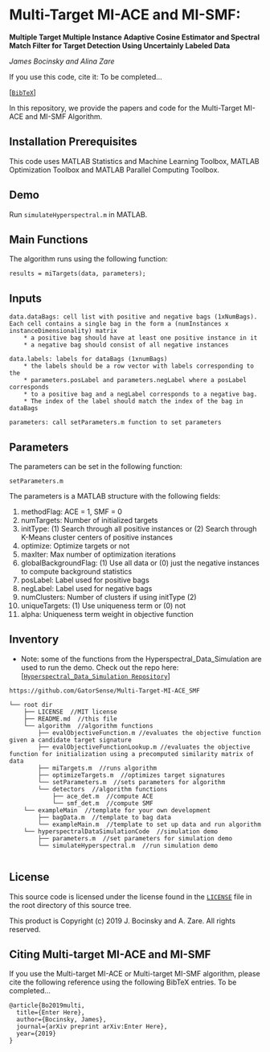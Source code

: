 # Multi-Target MI-ACE and MI-SMF:
**Multiple Target Multiple Instance Adaptive Cosine Estimator and Spectral Match Filter for Target Detection Using Uncertainly Labeled Data**

_James Bocinsky and Alina Zare_

If you use this code, cite it: To be completed...

[[`BibTeX`](#Citing)]

In this repository, we provide the papers and code for the Multi-Target MI-ACE and MI-SMF Algorithm.

## Installation Prerequisites

This code uses MATLAB Statistics and Machine Learning Toolbox,
MATLAB Optimization Toolbox and MATLAB Parallel Computing Toolbox.

## Demo

Run `simulateHyperspectral.m` in MATLAB.

## Main Functions

The algorithm runs using the following function:

```results = miTargets(data, parameters);```


## Inputs

    data.dataBags: cell list with positive and negative bags (1xNumBags). Each cell contains a single bag in the form a (numInstances x instanceDimensionality) matrix
        * a positive bag should have at least one positive instance in it
        * a negative bag should consist of all negative instances

    data.labels: labels for dataBags (1xnumBags)
        * the labels should be a row vector with labels corresponding to the 
        * parameters.posLabel and parameters.negLabel where a posLabel corresponds
        * to a positive bag and a negLabel corresponds to a negative bag.
        * The index of the label should match the index of the bag in dataBags

    parameters: call setParameters.m function to set parameters
    

## Parameters
The parameters can be set in the following function:

```setParameters.m```

The parameters is a MATLAB structure with the following fields:
1. methodFlag: ACE = 1, SMF = 0
2. numTargets: Number of initialized targets
3. initType: (1) Search through all positive instances or (2) Search through K-Means cluster centers of positive instances
4. optimize: Optimize targets or not
5. maxIter: Max number of optimization iterations
6. globalBackgroundFlag: (1) Use all data or (0) just the negative instances to compute background statistics
7. posLabel: Label used for positive bags
8. negLabel: Label used for negative bags
9. numClusters: Number of clusters if using initType (2)
10. uniqueTargets: (1) Use uniqueness term or (0) not
11. alpha: Uniqueness term weight in objective function

## Inventory

* Note: some of the functions from the Hyperspectral_Data_Simulation are used to run the demo. Check out the repo here: [[`Hyperspectral_Data_Simulation Repository`](https://github.com/GatorSense/Hyperspectral_Data_Simulation)]

```
https://github.com/GatorSense/Multi-Target-MI-ACE_SMF

└── root dir
    ├── LICENSE  //MIT license
    ├── README.md  //this file
    └── algorithm  //algorithm functions
        ├── evalObjectiveFunction.m //evaluates the objective function given a candidate target signature
        ├── evalObjectiveFunctionLookup.m //evaluates the objective function for initialization using a precomputed similarity matrix of data
        ├── miTargets.m  //runs algorithm
        ├── optimizeTargets.m  //optimizes target signatures
        └── setParameters.m  //sets parameters for algorithm
        └── detectors  //algorithm functions
            ├── ace_det.m  //compute ACE
            └── smf_det.m  //compute SMF
    └── exampleMain  //template for your own development
        ├── bagData.m  //template to bag data
        └── exampleMain.m  //template to set up data and run algorithm
    └── hyperspectralDataSimulationCode  //simulation demo
        ├── parameters.m  //set parameters for simulation demo
        └── simulateHyperspectral.m  //run simulation demo
        
```

## License

This source code is licensed under the license found in the [`LICENSE`](LICENSE) file in the root directory of this source tree.

This product is Copyright (c) 2019 J. Bocinsky and A. Zare. All rights reserved.

## <a name="Citing"></a>Citing Multi-target MI-ACE and MI-SMF

If you use the Multi-target MI-ACE or Multi-target MI-SMF algorithm, please cite the following reference using the following BibTeX entries. To be completed...
```
@article{Bo2019multi,
  title={Enter Here},
  author={Bocinsky, James},
  journal={arXiv preprint arXiv:Enter Here},
  year={2019}
}
```       
